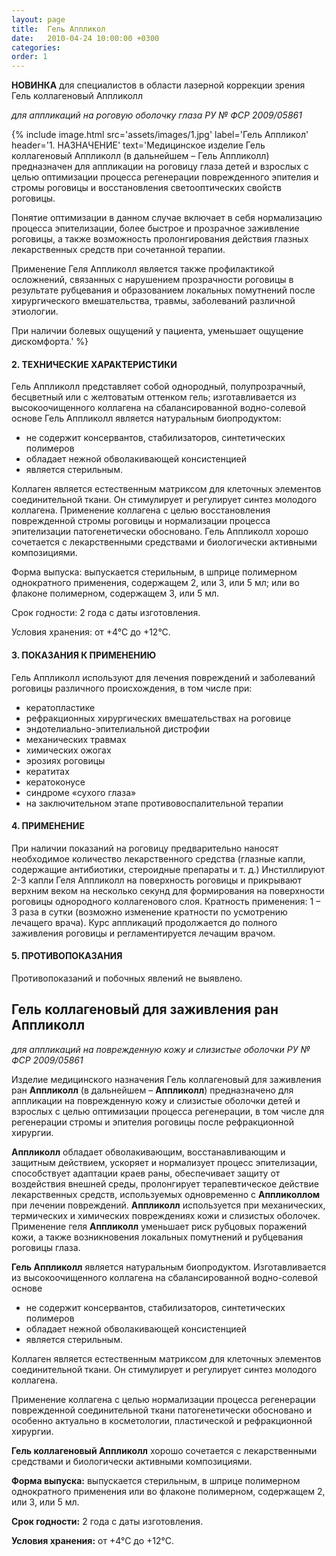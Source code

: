 ```yaml
---
layout: page
title:  Гель Аппликол
date:   2010-04-24 10:00:00 +0300
categories:
order: 1
---
```


**НОВИНКА** для специалистов в области лазерной коррекции зрения
Гель коллагеновый Аппликолл

*для аппликаций на роговую оболочку глаза РУ № ФСР 2009/05861*

{% include image.html src='assets/images/1.jpg'
  label='Гель Аппликол'
  header='1. НАЗНАЧЕНИЕ' 
  text='Медицинское изделие Гель коллагеновый Аппликолл (в дальнейшем – Гель Аппликолл) предназначен для аппликации на роговицу глаза детей и взрослых с целью оптимизации процесса регенерации поврежденного эпителия и стромы роговицы и восстановления светооптических свойств роговицы. 

Понятие оптимизации в данном случае включает в себя нормализацию процесса эпителизации, более быстрое и прозрачное заживление роговицы, а также возможность пролонгирования действия глазных лекарственных средств при сочетанной терапии.

Применение Геля Аппликолл является также профилактикой осложнений, связанных с нарушением прозрачности роговицы в результате рубцевания и образованием локальных помутнений после хирургического вмешательства, травмы, заболеваний различной этиологии.

При наличии болевых ощущений у пациента, уменьшает ощущение дискомфорта.'
%}
 
#### 2. ТЕХНИЧЕСКИЕ ХАРАКТЕРИСТИКИ
Гель Аппликолл представляет собой однородный, полупрозрачный, бесцветный или с желтоватым оттенком гель; изготавливается из высокоочищенного коллагена на сбалансированной водно-солевой основе
Гель Аппликолл является натуральным биопродуктом:
  * не содержит консервантов, стабилизаторов, синтетических полимеров
  * обладает нежной обволакивающей консистенцией
  * является стерильным.

Коллаген является естественным матриксом для клеточных элементов соединительной ткани. Он стимулирует и регулирует синтез молодого коллагена. Применение коллагена с целью восстановления поврежденной стромы роговицы и нормализации процесса эпителизации патогенетически обосновано. 
Гель Аппликолл хорошо сочетается с лекарственными средствами и биологически активными композициями.

Форма выпуска: выпускается стерильным, в шприце полимерном однократного применения, содержащем 2, или 3, или 5 мл;  или во флаконе полимерном, содержащем 3, или 5 мл.

Срок годности: 2 года с даты изготовления.

Условия хранения: от +4°С до +12°С.

#### 3. ПОКАЗАНИЯ К ПРИМЕНЕНИЮ
Гель Аппликолл используют для лечения повреждений и заболеваний роговицы различного происхождения, в том числе при:
  * кератопластике
  * рефракционных хирургических вмешательствах на роговице
  * эндотелиально-эпителиальной дистрофии
  * механических травмах
  * химических ожогах
  * эрозиях роговицы
  * кератитах
  * кератоконусе
  * синдроме «сухого глаза»
  * на заключительном этапе противовоспалительной терапии

#### 4. ПРИМЕНЕНИЕ
При наличии показаний на роговицу предварительно наносят необходимое количество лекарственного средства (глазные капли, содержащие антибиотики, стероидные препараты и т. д.)
Инстиллируют 2-3 капли Геля Аппликолл на поверхность роговицы и прикрывают верхним веком на несколько секунд для формирования на поверхности роговицы однородного коллагенового слоя.
Кратность применения: 1 – 3 раза в сутки (возможно изменение кратности по усмотрению лечащего врача). Курс аппликаций продолжается до полного заживления роговицы и регламентируется лечащим врачом.

#### 5. ПРОТИВОПОКАЗАНИЯ
Противопоказаний и побочных явлений не выявлено.
 
## Гель коллагеновый для заживления ран Аппликолл
*для аппликаций на поврежденную кожу и слизистые оболочки РУ № ФСР 2009/05861*

Изделие медицинского назначения Гель коллагеновый для заживления ран **Аппликолл** (в дальнейшем – **Аппликолл**) предназначено для аппликации на поврежденную кожу и слизистые оболочки детей и взрослых с целью оптимизации процесса регенерации, в том числе для регенерации стромы и эпителия роговицы после рефракционной хирургии.
 
**Аппликолл** обладает обволакивающим, восстанавливающим и защитным действием, ускоряет и нормализует процесс эпителизации, способствует адаптации краев раны, обеспечивает защиту от воздействия внешней среды, пролонгирует терапевтическое действие лекарственных средств, используемых одновременно с **Аппликоллом** при лечении повреждений.
**Аппликолл** используется при механических, термических и химических повреждениях кожи и слизистых оболочек.
Применение геля **Аппликолл** уменьшает риск рубцовых поражений кожи, а также возникновения локальных помутнений и рубцевания роговицы глаза.

**Гель Аппликолл** является натуральным биопродуктом. Изготавливается из высокоочищенного коллагена на сбалансированной водно-солевой основе

* не содержит консервантов, стабилизаторов, синтетических полимеров
* обладает нежной обволакивающей консистенцией
* является стерильным.

Коллаген является естественным матриксом для клеточных элементов соединительной ткани. Он стимулирует и регулирует синтез молодого коллагена.

Применение коллагена с целью нормализации процесса регенерации поврежденной соединительной ткани патогенетически обосновано и особенно актуально в косметологии, пластической и рефракционной хирургии.

**Гель коллагеновый Аппликолл** хорошо сочетается с лекарственными средствами и биологически активными композициями.

**Форма выпуска:** выпускается стерильным, в шприце полимерном однократного применения или во флаконе полимерном, содержащем 2, или 3, или 5 мл.

**Срок годности:** 2 года с даты изготовления.

**Условия хранения:** от +4°С до +12°С.
